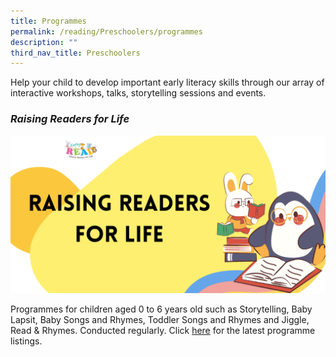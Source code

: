 ```yaml
---
title: Programmes
permalink: /reading/Preschoolers/programmes
description: ""
third_nav_title: Preschoolers
---
```

<style type="text/css">
/* Links */
.content a { color: #322987; }
.content a:focus,
.content a:hover { color: #28216c; }

/* Button Outline */
.bp-button { padding-left: 1.5rem; padding-right: 1.5rem; }
.bp-button.is-primary-outline { border: 1px solid #322987; color: #322987; background-color: transparent; text-decoration: none; }
.bp-button.is-primary-outline:focus,
.bp-button.is-primary-outline:hover { border: 1px solid #322987; color: #cff2e8; background-color: #322987; text-decoration: none; }

/* Responsive Iframe */
.responsive-iframe { position: absolute; top: 0; left: 0; bottom: 0; right: 0; width: 100%; height: 100%; }
.responsive-iframe-container { position: relative; overflow: hidden; width: 100%; }
.responsive-iframe-container.ratio-16by9 { padding-top: 56.25%; }
.responsive-iframe-container.ratio-4by3 { padding-top: 75%; }
.responsive-iframe-container.ratio-3by2 { padding-top: 66.66%; }
.responsive-iframe-container.ratio-1by1 { padding-top: 100%; }
</style>
Help your child to develop important early literacy skills through our array of interactive workshops, talks, storytelling sessions and events.

### *Raising Readers for Life*
![Alt text for image on Isomer site](/images/reading/preschool/readingbannerpreschool.png)

Programmes for children aged 0 to 6 years old such as Storytelling, Baby Lapsit, Baby Songs and Rhymes, Toddler Songs and Rhymes and Jiggle, Read & Rhymes. Conducted regularly.
Click [here](https://go.gov.sg/early-read-reading-programmes) for the latest programme listings.